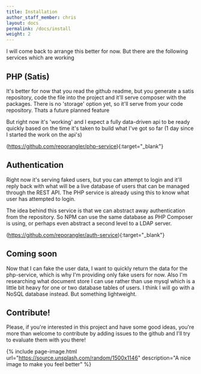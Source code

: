 ```yaml
---
title: Installation
author_staff_member: chris
layout: docs
permalink: /docs/install
weight: 2
---
```

I will come back to arrange this better for now. But there are the following services which are working

## PHP (Satis)

It's better for now that you read the github readme, but you generate a satis repository, code the file into the project 
and it'll serve composer with the packages. There is no 'storage' option yet, so it'll serve from your code 
repository. Thats a future planned feature

But right now it's 'working' and I expect a fully data-driven api to be ready quickly based on the time it's taken 
to build what I've got so far (1 day since I started the work on the api's)

(https://github.com/reporangler/php-service){:target="_blank"}

## Authentication

Right now it's serving faked users, but you can attempt to login and it'll reply back with what will be a live database 
of users that can be managed through the REST API. The PHP service is already using this to know what user has 
attempted to login.

The idea behind this service is that we can abstract away authentication from the repository. So NPM can use the same 
database as PHP Composer is using, or perhaps even abstract a second level to a LDAP server. 

(https://github.com/reporangler/auth-service){:target="_blank"}

## Coming soon

Now that I can fake the user data, I want to quickly return the data for the php-service, which is why I'm providing 
only fake users for now. Also I'm researching what document store I can use rather than use mysql which is a little bit 
heavy for one or two database tables of users. I think I will go with a NoSQL database instead. But something lightweight.

## Contribute! 

Please, if you're interested in this project and have some good ideas, you're more than welcome to contribute by 
adding issues to the github and I'll try to evaluate them with you there!

{% include page-image.html url="https://source.unsplash.com/random/1500x1146" description="A nice image to make you feel better" %}

